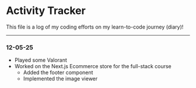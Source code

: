 # Activity Tracker

This file is a log of my coding efforts on my learn-to-code journey (diary)!

---

### 12-05-25

- Played some Valorant
- Worked on the Next.js Ecommerce store for the full-stack course
  - Added the footer component
  - Implemented the image viewer
